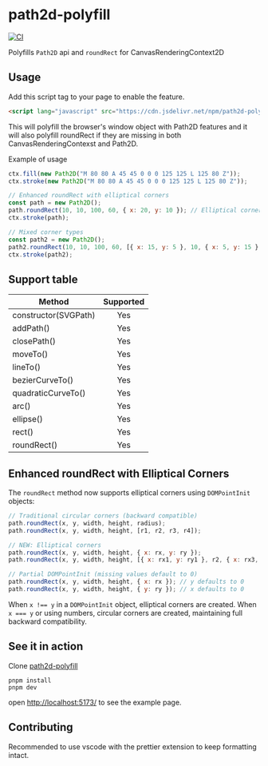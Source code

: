# path2d-polyfill

[![CI](https://github.com/nilzona/path2d-polyfill/actions/workflows/ci.yml/badge.svg)](https://github.com/nilzona/path2d-polyfill/actions/workflows/ci.yml)

Polyfills `Path2D` api and `roundRect` for CanvasRenderingContext2D

## Usage

Add this script tag to your page to enable the feature.

```html
<script lang="javascript" src="https://cdn.jsdelivr.net/npm/path2d-polyfill/dist/path2d-polyfill.min.js"></script>
```

This will polyfill the browser's window object with Path2D features and it will also polyfill roundRect if they are missing in both CanvasRenderingContexst and Path2D.

Example of usage

```javascript
ctx.fill(new Path2D("M 80 80 A 45 45 0 0 0 125 125 L 125 80 Z"));
ctx.stroke(new Path2D("M 80 80 A 45 45 0 0 0 125 125 L 125 80 Z"));

// Enhanced roundRect with elliptical corners
const path = new Path2D();
path.roundRect(10, 10, 100, 60, { x: 20, y: 10 }); // Elliptical corners
ctx.stroke(path);

// Mixed corner types
const path2 = new Path2D();
path2.roundRect(10, 10, 100, 60, [{ x: 15, y: 5 }, 10, { x: 5, y: 15 }, 8]);
ctx.stroke(path2);
```

## Support table

| Method               | Supported |
| -------------------- | :-------: |
| constructor(SVGPath) |    Yes    |
| addPath()            |    Yes    |
| closePath()          |    Yes    |
| moveTo()             |    Yes    |
| lineTo()             |    Yes    |
| bezierCurveTo()      |    Yes    |
| quadraticCurveTo()   |    Yes    |
| arc()                |    Yes    |
| ellipse()            |    Yes    |
| rect()               |    Yes    |
| roundRect()          |    Yes    |

## Enhanced roundRect with Elliptical Corners

The `roundRect` method now supports elliptical corners using `DOMPointInit` objects:

```javascript
// Traditional circular corners (backward compatible)
path.roundRect(x, y, width, height, radius);
path.roundRect(x, y, width, height, [r1, r2, r3, r4]);

// NEW: Elliptical corners
path.roundRect(x, y, width, height, { x: rx, y: ry });
path.roundRect(x, y, width, height, [{ x: rx1, y: ry1 }, r2, { x: rx3, y: ry3 }, r4]);

// Partial DOMPointInit (missing values default to 0)
path.roundRect(x, y, width, height, { x: rx }); // y defaults to 0
path.roundRect(x, y, width, height, { y: ry }); // x defaults to 0
```

When `x !== y` in a `DOMPointInit` object, elliptical corners are created. When `x === y` or using numbers, circular corners are created, maintaining full backward compatibility.

## See it in action

Clone [path2d-polyfill](https://github.com/nilzona/path2d-polyfill)

```shell
pnpm install
pnpm dev
```

open <http://localhost:5173/> to see the example page.

## Contributing

Recommended to use vscode with the prettier extension to keep formatting intact.
